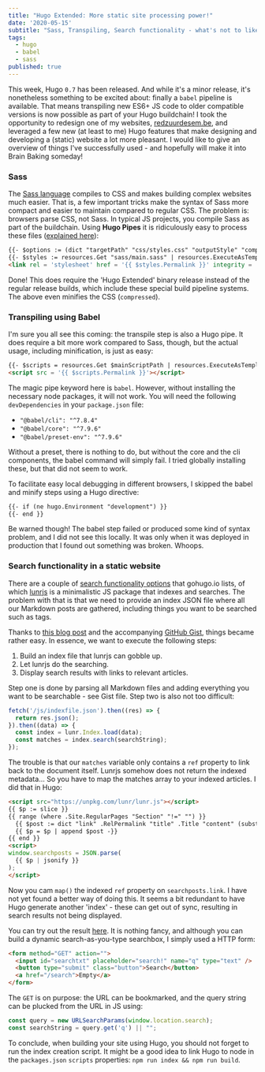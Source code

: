 ```yaml
---
title: "Hugo Extended: More static site processing power!"
date: '2020-05-15'
subtitle: "Sass, Transpiling, Search functionality - what's not to like?"
tags:
  - hugo
  - babel
  - sass
published: true
---
```


This week, Hugo `0.7` has been released. And while it's a minor release, it's nonetheless something to be excited about: finally a `babel` pipeline is available. That means transpiling new ES6+ JS code to older compatible versions is now possible as part of your Hugo buildchain! I took the opportunity to redesign one of my websites, [redzuurdesem.be](https://redzuurdesem.be), and leveraged a few new (at least to me) Hugo features that make designing and developing a (static) website a lot more pleasant. I would like to give an overview of things I've successfully used - and hopefully will make it into Brain Baking someday! 

### Sass

The [Sass language](https://sass-lang.com/guide) compiles to CSS and makes building complex websites much easier. That is, a few important tricks make the syntax of Sass more compact and easier to maintain compared to regular CSS. The problem is: browsers parse CSS, not Sass. In typical JS projects, you compile Sass as part of the buildchain. Using **Hugo Pipes** it is ridiculously easy to process these files ([explained here](https://gohugo.io/hugo-pipes/scss-sass/)):

```html
{{- $options := (dict "targetPath" "css/styles.css" "outputStyle" "compressed" "enableSourceMap" "true") -}}
{{- $styles := resources.Get "sass/main.sass" | resources.ExecuteAsTemplate "main.sass" . | resources.ToCSS $options | resources.Fingerprint "sha512" }}
<link rel = 'stylesheet' href = '{{ $styles.Permalink }}' integrity = '{{ $styles.Data.Integrity }}'>
```

Done! This does require the 'Hugo Extended' binary release instead of the regular release builds, which include these special build pipeline systems. The above even minifies the CSS (`compressed`). 

### Transpiling using Babel

I'm sure you all see this coming: the transpile step is also a Hugo pipe. It does require a bit more work compared to Sass, though, but the actual usage, including minification, is just as easy:

```html
{{- $scripts = resources.Get $mainScriptPath | resources.ExecuteAsTemplate $mainScriptPath . | babel | resources.Minify | resources.Fingerprint "sha512" }}
<script src = '{{ $scripts.Permalink }}'></script>
```

The magic pipe keyword here is `babel`. However, without installing the necessary node packages, it will not work. You will need the following `devDependencies` in your `package.json` file:

- `"@babel/cli": "^7.8.4"`
- `"@babel/core": "^7.9.6"`
- `"@babel/preset-env": "^7.9.6"`

Without a preset, there is nothing to do, but without the core and the cli components, the babel command will simply fail. I tried globally installing these, but that did not seem to work. 

To facilitate easy local debugging in different browsers, I skipped the babel and minify steps using a Hugo directive:

```html
{{- if (ne hugo.Environment "development") }}
{{- end }}
```

Be warned though! The babel step failed or produced some kind of syntax problem, and I did not see this locally. It was only when it was deployed in production that I found out something was broken. Whoops. 

### Search functionality in a static website

There are a couple of [search functionality options](https://gohugo.io/tools/search/) that gohugo.io lists, of which [lunrjs](lunrjs.com) is a minimalistic JS package that indexes and searches. The problem with that is that we need to provide an index JSON file where all our Markdown posts are gathered, including things you want to be searched such as tags. 

Thanks to [this blog post](https://codewithhugo.com/hugo-lunrjs-search-index/) and the accompanying [GitHub Gist](https://gist.github.com/HugoDF/aac2e529f79cf90d2050d7183571684b), things became rather easy. In essence, we want to execute the following steps:

1. Build an index file that lunrjs can gobble up.
2. Let lunrjs do the searching.
3. Display search results with links to relevant articles.

Step one is done by parsing all Markdown files and adding everything you want to be searchable - see Gist file. Step two is also not too difficult:

```javascript
fetch('/js/indexfile.json').then((res) => {
  return res.json();
}).then((data) => {
  const index = lunr.Index.load(data);
  const matches = index.search(searchString);
});
```

The trouble is that our `matches` variable only contains a `ref` property to link back to the document itself. Lunrjs somehow does not return the indexed metadata... So you have to map the matches array to your indexed articles. I did that in Hugo:

```html
<script src="https://unpkg.com/lunr/lunr.js"></script>
{{ $p := slice }}
{{ range (where .Site.RegularPages "Section" "!=" "") }}
  {{ $post := dict "link" .RelPermalink "title" .Title "content" (substr .Plain 0 200) -}}
  {{ $p = $p | append $post -}}
{{ end }}
<script>
window.searchposts = JSON.parse(
  {{ $p | jsonify }}
);
</script>
```

Now you cam `map()` the indexed `ref` property on `searchposts.link`. I have not yet found a better way of doing this. It seems a bit redundant to have Hugo generate another 'index' - these can get out of sync, resulting in search results not being displayed. 

You can try out the result [here](https://redzuurdesem.be/zoeken/). It is nothing fancy, and although you can build a dynamic search-as-you-type searchbox, I simply used a HTTP form:

```html
<form method="GET" action="">
  <input id="searchtxt" placeholder="search!" name="q" type="text" />
  <button type="submit" class="button">Search</button>
  <a href="/search">Empty</a>
</form>
```

The `GET` is on purpose: the URL can be bookmarked, and the query string can be plucked from the URL in JS using:

```javascript
const query = new URLSearchParams(window.location.search);
const searchString = query.get('q') || "";
```

To conclude, when building your site using Hugo, you should not forget to run the index creation script. It might be a good idea to link Hugo to node in the `packages.json` `scripts` properties: `npm run index && npm run build`.